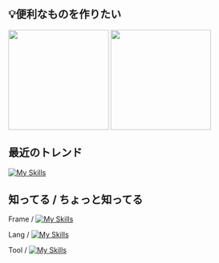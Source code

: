 ## 💡便利なものを作りたい
<p>
  <img height=200 align="center" src="https://github-readme-stats.vercel.app/api/top-langs/?username=Koranoa3&layout=compact&langs_count=10&size_weight=0.2&count_weight=0.8&theme=ayu-mirage" />
  <img height=200 align="center" src="https://github-readme-stats.vercel.app/api?username=Koranoa3&hide=stars&theme=ayu-mirage&card_width=320" />
</p>

## 最近のトレンド
[![My Skills](https://skillicons.dev/icons?i=arduino,react,graphql,nestjs,obsidian)](https://skillicons.dev)

## 知ってる / ちょっと知ってる
Frame / [![My Skills](https://skillicons.dev/icons?i=react,nodejs,ts,tailwind,prisma,graphql)](https://skillicons.dev)

Lang / [![My Skills](https://skillicons.dev/icons?i=python,js,java,cpp,cs,lua)](https://skillicons.dev)

Tool / [![My Skills](https://skillicons.dev/icons?i=docker,figma,obsidian,ai,pr,blender)](https://skillicons.dev)
<!--
**KoralMint/KoralMint** is a ✨ _special_ ✨ repository because its `README.md` (this file) appears on your GitHub profile.

Here are some ideas to get you started:

- 🔭 I’m currently working on ...
- 🌱 I’m currently learning ...
- 👯 I’m looking to collaborate on ...
- 🤔 I’m looking for help with ...
- 💬 Ask me about ...
- 📫 How to reach me: ...
- 😄 Pronouns: ...
- ⚡ Fun fact: ...
-->
